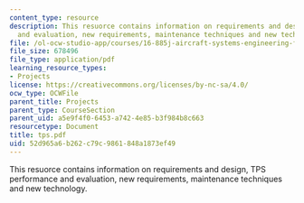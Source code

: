 ```yaml
---
content_type: resource
description: This resuorce contains information on requirements and design, TPS performance
  and evaluation, new requirements, maintenance techniques and new technology.
file: /ol-ocw-studio-app/courses/16-885j-aircraft-systems-engineering-fall-2005/52d965a6b262c79c9861848a1873ef49_tps.pdf
file_size: 678496
file_type: application/pdf
learning_resource_types:
- Projects
license: https://creativecommons.org/licenses/by-nc-sa/4.0/
ocw_type: OCWFile
parent_title: Projects
parent_type: CourseSection
parent_uid: a5e9f4f0-6453-a742-4e85-b3f984b8c663
resourcetype: Document
title: tps.pdf
uid: 52d965a6-b262-c79c-9861-848a1873ef49
---
```

This resuorce contains information on requirements and design, TPS performance and evaluation, new requirements, maintenance techniques and new technology.